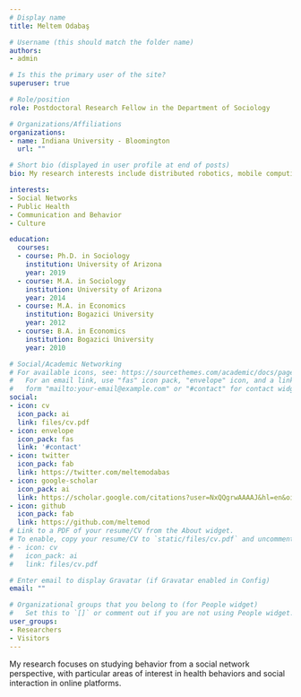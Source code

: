 ```yaml
---
# Display name
title: Meltem Odabaş

# Username (this should match the folder name)
authors:
- admin

# Is this the primary user of the site?
superuser: true

# Role/position
role: Postdoctoral Research Fellow in the Department of Sociology

# Organizations/Affiliations
organizations:
- name: Indiana University - Bloomington
  url: ""

# Short bio (displayed in user profile at end of posts)
bio: My research interests include distributed robotics, mobile computing and programmable matter.

interests:
- Social Networks
- Public Health
- Communication and Behavior
- Culture

education:
  courses:
  - course: Ph.D. in Sociology
    institution: University of Arizona
    year: 2019
  - course: M.A. in Sociology
    institution: University of Arizona
    year: 2014
  - course: M.A. in Economics
    institution: Bogazici University
    year: 2012
  - course: B.A. in Economics
    institution: Bogazici University
    year: 2010

# Social/Academic Networking
# For available icons, see: https://sourcethemes.com/academic/docs/page-builder/#icons
#   For an email link, use "fas" icon pack, "envelope" icon, and a link in the
#   form "mailto:your-email@example.com" or "#contact" for contact widget.
social:
- icon: cv
  icon_pack: ai
  link: files/cv.pdf
- icon: envelope
  icon_pack: fas
  link: '#contact'
- icon: twitter
  icon_pack: fab
  link: https://twitter.com/meltemodabas
- icon: google-scholar
  icon_pack: ai
  link: https://scholar.google.com/citations?user=NxQQgrwAAAAJ&hl=en&oi=ao
- icon: github
  icon_pack: fab
  link: https://github.com/meltemod
# Link to a PDF of your resume/CV from the About widget.
# To enable, copy your resume/CV to `static/files/cv.pdf` and uncomment the lines below.
# - icon: cv
#   icon_pack: ai
#   link: files/cv.pdf

# Enter email to display Gravatar (if Gravatar enabled in Config)
email: ""

# Organizational groups that you belong to (for People widget)
#   Set this to `[]` or comment out if you are not using People widget.
user_groups:
- Researchers
- Visitors
---
```


My research focuses on studying behavior from a social network perspective, with particular areas of interest in health behaviors and social interaction in online platforms. 

